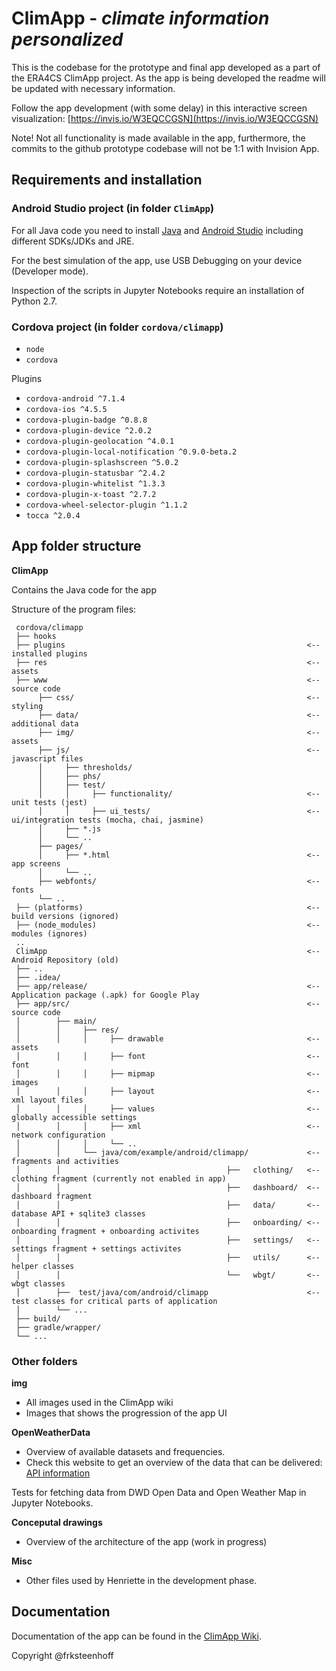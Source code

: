 # ClimApp - *climate information personalized* 

This is the codebase for the prototype and final app developed as a part of the ERA4CS ClimApp project. As the app is being developed the readme will be updated with necessary information.

Follow the app development (with some delay) in this interactive screen visualization: [https://invis.io/W3EQCCGSN](https://invis.io/W3EQCCGSN)

Note! Not all functionality is made available in the app, furthermore, the commits to the github prototype codebase will not be 1:1 with Invision App.

## Requirements and installation
### Android Studio project (in folder `ClimApp`)
For all Java code you need to install [Java](https://java.com/en/download/) and [Android Studio](https://developer.android.com/studio/install.html) including different SDKs/JDKs and JRE. 

For the best simulation of the app, use USB Debugging on your device (Developer mode).

Inspection of the scripts in Jupyter Notebooks require an installation of Python 2.7.


### Cordova project (in folder `cordova/climapp`)
* `node`
* `cordova`

Plugins
* `cordova-android ^7.1.4`
* `cordova-ios ^4.5.5`
* `cordova-plugin-badge ^0.8.8`
* `cordova-plugin-device ^2.0.2`
* `cordova-plugin-geolocation ^4.0.1`
* `cordova-plugin-local-notification ^0.9.0-beta.2`
* `cordova-plugin-splashscreen ^5.0.2`
* `cordova-plugin-statusbar ^2.4.2`
* `cordova-plugin-whitelist ^1.3.3`
* `cordova-plugin-x-toast ^2.7.2`
* `cordova-wheel-selector-plugin ^1.1.2`
* `tocca ^2.0.4` 

## App folder structure
**ClimApp**

Contains the Java code for the app

Structure of the program files:

``` 
 cordova/climapp
 ├── hooks    
 ├── plugins                                                      <-- installed plugins
 ├── res                                                          <-- assets
 ├── www                                                          <-- source code
      ├── css/                                                    <-- styling
      ├── data/                                                   <-- additional data
      ├── img/                                                    <-- assets
      ├── js/                                                     <-- javascript files
      │     ├── thresholds/ 
      │     ├── phs/
      │     ├── test/
      │     │     ├── functionality/                              <-- unit tests (jest)
      │     │     ├── ui_tests/                                   <-- ui/integration tests (mocha, chai, jasmine) 
      │     ├── *.js
      │     └── ..
      ├── pages/
      │     ├── *.html                                            <-- app screens
      │     └── ..
      ├── webfonts/                                               <-- fonts
      └── .. 
 ├── (platforms)                                                  <-- build versions (ignored)
 ├── (node_modules)                                               <-- modules (ignores)
 ..
 ClimApp                                                          <-- Android Repository (old)
 ├── ..
 ├── .idea/                                                                                                                             
 ├── app/release/                                                 <-- Application package (.apk) for Google Play
 ├── app/src/                                                     <-- source code
 │        ├── main/
 │        │     ├── res/
 │        │     │     ├── drawable                                <-- assets
 │        │     │     ├── font                                    <-- font
 │        │     │     ├── mipmap                                  <-- images
 │        │     │     ├── layout                                  <-- xml layout files
 │        │     │     ├── values                                  <-- globally accessible settings
 │        │     │     ├── xml                                     <-- network configuration 
 │        │     │     └── ..                                       
 │        │     └── java/com/example/android/climapp/             <-- fragments and activities  
 │        │                                     ├──   clothing/   <-- clothing fragment (currently not enabled in app) 
 │        │                                     ├──   dashboard/  <-- dashboard fragment
 │        │                                     ├──   data/       <-- database API + sqlite3 classes
 │        │                                     ├──   onboarding/ <-- onboarding fragment + onboarding activites
 │        │                                     ├──   settings/   <-- settings fragment + settings activites
 │        │                                     ├──   utils/      <-- helper classes
 │        │                                     └──   wbgt/       <-- wbgt classes
 │        ├──  test/java/com/android/climapp                      <-- test classes for critical parts of application
 │        └── ...
 ├── build/
 ├── gradle/wrapper/
 └── ...
 ```

### Other folders
**img**
* All images used in the ClimApp wiki 
* Images that shows the progression of the app UI

**OpenWeatherData**
 * Overview of available datasets and frequencies.
 * Check this website to get an overview of the data that can be delivered: [API information](http://openweathermap.org/price#weather)

Tests for fetching data from DWD Open Data and Open Weather Map in Jupyter Notebooks.

**Conceputal drawings**
* Overview of the architecture of the app (work in progress)

**Misc**
* Other files used by Henriette in the development phase.


## Documentation
Documentation of the app can be found in the [ClimApp Wiki](https://github.com/frksteenhoff/ClimApp/wiki). 


Copyright @frksteenhoff
